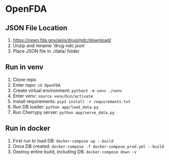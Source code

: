 # OpenFDA
## JSON File Location
1. https://open.fda.gov/apis/drug/ndc/download/
2. Unzip and rename 'drug-ndc.json'
3. Place JSON file in ./data/ folder

## Run in venv
1. Clone repo
2. Enter repo: `cd OpenFDA`
2. Create virtual environment: `python3 -m venv ./venv`
3. Enter venv: `source venv/bin/activate`
4. Install requirements: `pip3 install -r requirements.txt`
5. Run DB loader: `python app/load_data.py`
6. Run Cherrypy server: `python app/serve_data.py`

## Run in docker
1. First run to load DB: `docker-compose up --build`
2. Once DB created: `docker-compose -f docker-compose.prod.yml --build`
3. Destroy entire build, including DB: `docker-compose down -v`
